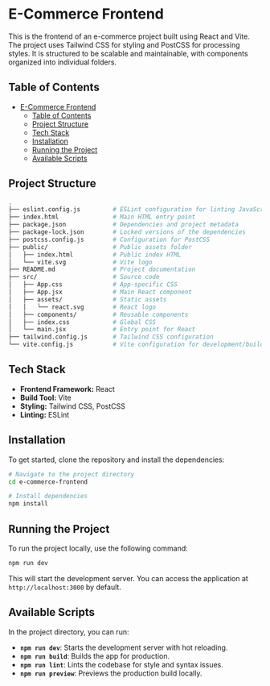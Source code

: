 # E-Commerce Frontend

This is the frontend of an e-commerce project built using React and Vite. The project uses Tailwind CSS for styling and PostCSS for processing styles. It is structured to be scalable and maintainable, with components organized into individual folders.

## Table of Contents

- [E-Commerce Frontend](#e-commerce-frontend)
  - [Table of Contents](#table-of-contents)
  - [Project Structure](#project-structure)
  - [Tech Stack](#tech-stack)
  - [Installation](#installation)
  - [Running the Project](#running-the-project)
  - [Available Scripts](#available-scripts)

## Project Structure

```bash
.
├── eslint.config.js         # ESLint configuration for linting JavaScript/React code
├── index.html               # Main HTML entry point
├── package.json             # Dependencies and project metadata
├── package-lock.json        # Locked versions of the dependencies
├── postcss.config.js        # Configuration for PostCSS
├── public/                  # Public assets folder
│   ├── index.html           # Public index HTML
│   └── vite.svg             # Vite logo
├── README.md                # Project documentation
├── src/                     # Source code
│   ├── App.css              # App-specific CSS
│   ├── App.jsx              # Main React component
│   ├── assets/              # Static assets
│   │   └── react.svg        # React logo
│   ├── components/          # Reusable components
│   ├── index.css            # Global CSS
│   └── main.jsx             # Entry point for React
├── tailwind.config.js       # Tailwind CSS configuration
└── vite.config.js           # Vite configuration for development/build process
```

## Tech Stack

- **Frontend Framework:** React
- **Build Tool:** Vite
- **Styling:** Tailwind CSS, PostCSS
- **Linting:** ESLint

## Installation

To get started, clone the repository and install the dependencies:

```bash
# Navigate to the project directory
cd e-commerce-frontend

# Install dependencies
npm install
```

## Running the Project

To run the project locally, use the following command:

```bash
npm run dev
```

This will start the development server. You can access the application at `http://localhost:3000` by default.

## Available Scripts

In the project directory, you can run:

- **`npm run dev`**: Starts the development server with hot reloading.
- **`npm run build`**: Builds the app for production.
- **`npm run lint`**: Lints the codebase for style and syntax issues.
- **`npm run preview`**: Previews the production build locally.
